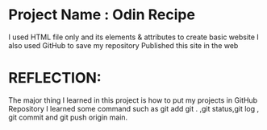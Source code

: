 # Project Name : Odin Recipe

 I used HTML file only and its elements & attributes to create basic website
 I also used GitHub to save my repository 
 Published this site in the web


 # REFLECTION:
 The major thing I learned in this project is how to put my projects in GitHub Repository
 I learned some command such as git add git . ,git status,git log , git commit  and git push origin main.